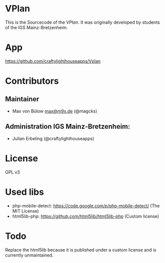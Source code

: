 # VPlan
This is the Sourcecode of the *VPlan*. It was originally developed by students of the IGS Mainz-Bretzenheim.

# App
https://github.com/craftylighthouseapps/Vplan

# Contributors
## Maintainer
* Max von Bülow <max@m9x.de> (@magcks)

## Administration IGS Mainz-Bretzenheim:
* Julian Erbeling (@craftylighthouseapps)

# License
GPL v3

# Used libs
* php-mobile-detect: https://code.google.com/p/php-mobile-detect/ (The MIT License)
* html5lib-php: https://github.com/html5lib/html5lib-php (Custom license)

# Todo
Replace the html5lib because it is published under a custom license and is currently unmaintained.
